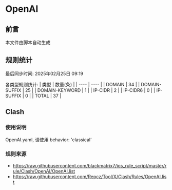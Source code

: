 # OpenAI

## 前言
本文件由脚本自动生成

## 规则统计
最后同步时间: 2025年02月25日 09:19

各类型规则统计:
| 类型 | 数量(条)  | 
| ---- | ----  |
| DOMAIN | 34 | 
| DOMAIN-SUFFIX | 25 | 
| DOMAIN-KEYWORD | 1 | 
| IP-CIDR | 2 | 
| IP-CIDR6 | 0 | 
| IP-SUFFIX | 0 | 
| TOTAL | 37 | 
## Clash 
### 使用说明 
OpenAI.yaml, 请使用 behavior: 'classical' 
### 规则来源 
- https://raw.githubusercontent.com/blackmatrix7/ios_rule_script/master/rule/Clash/OpenAI/OpenAI.list 
- https://raw.githubusercontent.com/Repcz/Tool/X/Clash/Rules/OpenAI.list 
